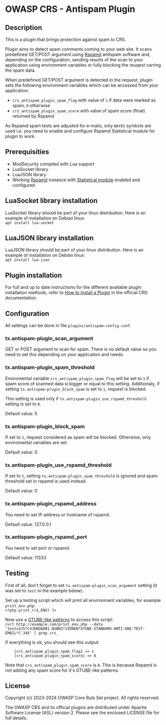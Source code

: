 # OWASP CRS - Antispam Plugin

## Description

This is a plugin that brings protection against spam to CRS.

Plugin aims to detect spam comments coming to your web site. It scans predefined
GET/POST argument using [Rspamd](https://rspamd.com/) antispam software and, depending on the configuration,
sending results of the scan to your application using environment variables or fully
blocking the reuqest carring the spam data.

When predefined GET/POST argument is detected in the request, plugin sets the following
environment variables which can be accessed from your application:
 * `crs_antispam_plugin_spam_flag` with value of `1` if data were marked as spam, `0` otherwise
 * `crs_antispam_plugin_spam_score` with value of spam score (float) returned by Rspamd

As Rspamd spam tests are adjusted for e-mails, only `BAYES` symbols are used i.e. you
need to enable and configure Rspamd Statistical module for plugin to work.

## Prerequisities

 * ModSecurity compiled with Lua support
 * LuaSocket library
 * LuaJSON library
 * Working [Rspamd](https://rspamd.com/) instance with [Statistical module](https://rspamd.com/doc/configuration/statistic.html) enabled and configured

## LuaSocket library installation

LuaSocket library should be part of your linux distribution. Here is an example
of installation on Debian linux:  
`apt install lua-socket`

## LuaJSON library installation

LuaJSON library should be part of your linux distribution. Here is an example
of installation on Debian linux:  
`apt install lua-json`

## Plugin installation

For full and up to date instructions for the different available plugin
installation methods, refer to [How to Install a Plugin](https://coreruleset.org/docs/concepts/plugins/#how-to-install-a-plugin)
in the official CRS documentation.

## Configuration

All settings can be done in file `plugins/antispam-config.conf`.

### tx.antispam-plugin_scan_argument

GET or POST argument to scan for spam. There is no default value so you need to
set this depending on your application and needs.

### tx.antispam-plugin_spam_threshold

Enviromental variable `crs_antispam_plugin_spam_flag` will be set to `1` if spam
score of scanned data si bigger or equal to this setting. Additionaly, if
setting `tx.antispam-plugin_block_spam` is set to `1`, request is blocked.

This setting is used only if `tx.antispam-plugin_use_rspamd_threshold` setting
is set to `0`.

Default value: 5

### tx.antispam-plugin_block_spam

If set to `1`, request considered as spam will be blocked. Otherwise, only
enviromental variables are set.

Default value: 0

### tx.antispam-plugin_use_rspamd_threshold

If set to `1`, setting `tx.antispam-plugin_spam_threshold` is ignored and spam
threshold set in rspamd is used instead.

Default value: 0

### tx.antispam-plugin_rspamd_address

You need to set IP address or hostname of rspamd.

Default value: 127.0.0.1

### tx.antispam-plugin_rspamd_port

You need to set port or rspamd.

Default value: 11333

## Testing

First of all, don't forget to set `tx.antispam-plugin_scan_argument` setting (it
was set to `test` in the example below).

Set up a testing script which will print all environment variables, for example `print_env.php`:  
`<?php print_r($_ENV) ?>`

Now use a [GTUBE-like patterns](https://rspamd.com/doc/gtube_patterns.html) to access this script:  
`curl http://example.com/print_env.php --data 'test=XJS*C4JDBQADN1.NSBN3*2IDNEN*GTUBE-STANDARD-ANTI-UBE-TEST-EMAIL*C.34X' | grep crs_`

If everything is ok, you should see this output:
```
    [crs_antispam_plugin_spam_flag] => 1
    [crs_antispam_plugin_spam_score] => 0
```

Note that `crs_antispam_plugin_spam_score` is `0`. This is because Rspamd is not
adding any spam score for it's GTUBE-like patterns.

## License

Copyright (c) 2023-2024 OWASP Core Rule Set project. All rights reserved.

The OWASP CRS and its official plugins are distributed
under Apache Software License (ASL) version 2. Please see the enclosed LICENSE
file for full details.
